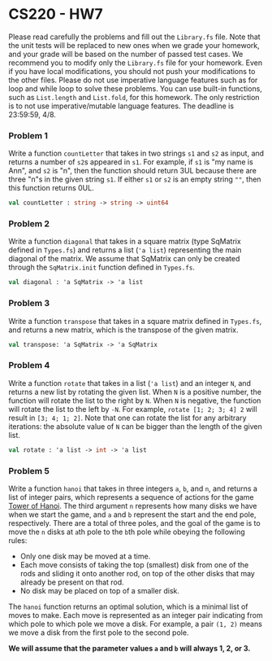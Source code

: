 # CS220 - HW7

Please read carefully the problems and fill out the `Library.fs` file. Note that
the unit tests will be replaced to new ones when we grade your homework, and
your grade will be based on the number of passed test cases. We recommend you to
modify only the `Library.fs` file for your homework. Even if you have local
modifications, you should not push your modifications to the other files. Please
do not use imperative language features such as for loop and while loop to solve
these problems. You can use built-in functions, such as `List.length` and
`List.fold`, for this homework. The only restriction is to not use
imperative/mutable language features. The deadline is 23:59:59, 4/8.

### Problem 1

Write a function `countLetter` that takes in two strings `s1` and `s2` as input,
and returns a number of `s2`s appeared in `s1`. For example, if `s1` is "my name
is Ann", and `s2` is "n", then the function should return 3UL because there are
three "n"s in the given string `s1`. If either `s1` or `s2` is an empty string
`""`, then this function returns 0UL.

```fsharp
val countLetter : string -> string -> uint64
```

### Problem 2

Write a function `diagonal` that takes in a square matrix (type SqMatrix defined
in `Types.fs`) and returns a list (`'a list`) representing the main diagonal of
the matrix. We assume that SqMatrix can only be created through the
`SqMatrix.init` function defined in `Types.fs`.

```fsharp
val diagonal : 'a SqMatrix -> 'a list
```

### Problem 3

Write a function `transpose` that takes in a square matrix defined in
`Types.fs`, and returns a new matrix, which is the transpose of the given
matrix.

```fsharp
val transpose: 'a SqMatrix -> 'a SqMatrix
```

### Problem 4

Write a function `rotate` that takes in a list (`'a list`) and an integer `N`,
and returns a new list by rotating the given list. When `N` is a positive
number, the function will rotate the list to the right by `N`. When `N` is
negative, the function will rotate the list to the left by `-N`. For example,
`rotate [1; 2; 3; 4] 2` will result in `[3; 4; 1; 2]`. Note that one can rotate
the list for any arbitrary iterations: the absolute value of `N` can be bigger
than the length of the given list.

```fsharp
val rotate : 'a list -> int -> 'a list
```

### Problem 5

Write a function `hanoi` that takes in three integers `a`, `b`, and `n`, and
returns a list of integer pairs, which represents a sequence of actions for the
game [Tower of Hanoi](https://en.wikipedia.org/wiki/Tower_of_Hanoi). The third
argument `n` represents how many disks we have when we start the game, and `a`
and `b` represent the start and the end pole, respectively. There are a total of
three poles, and the goal of the game is to move the `n` disks at `a`th pole to
the `b`th pole while obeying the following rules:

- Only one disk may be moved at a time.
- Each move consists of taking the top (smallest) disk from one of the rods and
  sliding it onto another rod, on top of the other disks that may already be
  present on that rod.
- No disk may be placed on top of a smaller disk.

The `hanoi` function returns an optimal solution, which is a minimal list of
moves to make. Each move is represented as an integer pair indicating from which
pole to which pole we move a disk. For example, a pair `(1, 2)` means we move a
disk from the first pole to the second pole.

**We will assume that the parameter values `a` and `b`  will always 1, 2, or
3.**

